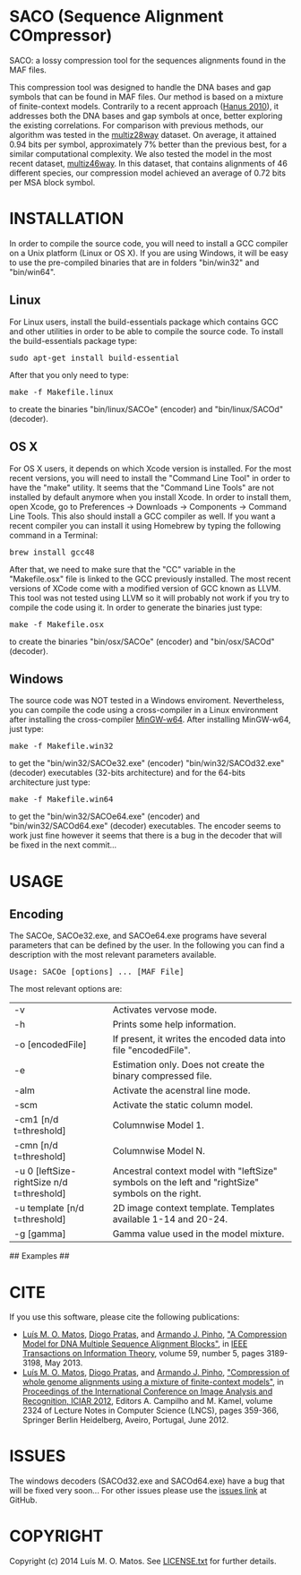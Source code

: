 # SACO (Sequence Alignment COmpressor) #
SACO: a lossy compression tool for the sequences alignments found in the MAF files.

This compression tool was designed to handle the DNA bases and gap symbols that can be found in MAF files. Our method is based on a mixture of finite-context models. Contrarily to a recent approach ([Hanus 2010](http://dx.doi.org/10.1109/TIT.2009.2037052)), it addresses both the DNA bases and gap symbols at once, better exploring the existing correlations. For comparison with previous methods, our algorithm was tested in the [multiz28way](http://hgdownload-test.cse.ucsc.edu/goldenPath/hg18/multiz28way) dataset. On average, it attained 0.94 bits per symbol, approximately 7% better than the previous best, for a similar computational complexity. We also tested the model in the most recent dataset, [multiz46way](http://hgdownload-test.cse.ucsc.edu/goldenPath/hg19/multiz46way). In this dataset, that contains alignments of 46 different species, our compression model achieved an average of 0.72 bits per MSA block symbol.


# INSTALLATION #
In order to compile the source code, you will need to install a GCC compiler on a Unix platform (Linux or OS X). If you are using Windows, it will be easy to use the pre-compiled binaries that are in folders "bin/win32" and "bin/win64".

## Linux ##
For Linux users, install the build-essentials package which contains GCC and other utilities in order to be able to compile the source code. To install the build-essentials package type:
<pre>sudo apt-get install build-essential</pre>
After that you only need to type:
<pre>make -f Makefile.linux</pre>
to create the binaries "bin/linux/SACOe" (encoder) and "bin/linux/SACOd" (decoder).

## OS X ##
For OS X users, it depends on which Xcode version is installed. For the most recent versions, you will need to install the "Command Line Tool" in order to have the "make" utility. It seems that the "Command Line Tools" are not installed by default anymore when you install Xcode. In order to install them, open Xcode, go to Preferences -> Downloads -> Components -> Command Line Tools. This also should install a GCC compiler as well. If you want a recent compiler you can install it using Homebrew by typing the following command in a Terminal:
<pre>brew install gcc48</pre>
After that, we need to make sure that the "CC" variable in the "Makefile.osx" file is linked to the GCC previously installed. The most recent versions of XCode come with a modified version of GCC known as LLVM. This tool was not tested using LLVM so it will probably not work if you try to compile the code using it. In order to generate the binaries just type:
<pre>make -f Makefile.osx</pre>
to create the binaries "bin/osx/SACOe" (encoder) and "bin/osx/SACOd" (decoder).

## Windows ##
The source code was NOT tested in a Windows enviroment. Nevertheless, you can compile the code using a cross-compiler in a Linux environment after installing the cross-compiler [MinGW-w64](http://mingw-w64.sourceforge.net). After installing MinGW-w64, just type:
<pre>make -f Makefile.win32</pre>
to get the "bin/win32/SACOe32.exe" (encoder) "bin/win32/SACOd32.exe" (decoder) executables (32-bits architecture) and for the 64-bits architecture just type:
<pre>make -f Makefile.win64</pre> 
to get the "bin/win32/SACOe64.exe" (encoder) and "bin/win32/SACOd64.exe" (decoder) executables.
The encoder seems to work just fine however it seems that there is a bug in the decoder that will be fixed in the next commit...

# USAGE #

## Encoding ##
The SACOe, SACOe32.exe, and SACOe64.exe programs have several parameters that can be defined by the user. In the following you can find a description with the most relevant parameters available.

<pre>Usage: SACOe [options] ... [MAF File]</pre>
The most relevant options are:
<table align="center">
        <tr> 
          <td width="35%">-v</td> 
          <td width="65%">Activates vervose mode.</td>
        </tr>
        <tr> 
          <td width="35%">-h</td> 
          <td width="65%">Prints some help information.</td>
        </tr>
        <tr> 
          <td width="35%">-o [encodedFile]</td> 
          <td width="65%">If present, it writes the encoded data into file "encodedFile".</td>
        </tr>
        <tr> 
          <td width="35%">-e</td> 
          <td width="65%">Estimation only. Does not create the binary compressed file.</td>
        </tr>
        <tr> 
          <td width="35%">-alm</td> 
          <td width="65%">Activate the acenstral line mode.</td>
        </tr>
        <tr> 
          <td width="35%">-scm</td> 
          <td width="65%">Activate the static column model.</td>
        </tr>
        <tr> 
          <td width="35%">-cm1 [n/d t=threshold]</td> 
          <td width="65%">Columnwise Model 1.</td>
        </tr>
         <tr> 
          <td width="35%">-cmn [n/d t=threshold]</td> 
          <td width="65%">Columnwise Model N.</td>
        </tr>
         <tr> 
          <td width="35%">-u 0 [leftSize-rightSize n/d t=threshold]</td> 
          <td width="65%">Ancestral context model with "leftSize" symbols on the left and "rightSize" symbols on the right.</td>
        </tr>
        <tr> 
          <td width="35%">-u template [n/d t=threshold]</td> 
          <td width="65%">2D image context template. Templates available 1-14 and 20-24.</td>
        </tr>
        <tr> 
          <td width="35%">-g [gamma]</td> 
          <td width="65%">Gamma value used in the model mixture.</td>
        </tr>
  </table>
<!-- ## Decoding ##
The SACOd, SACOd32.exe, and SACOd64.exe programs have the following interface:

<pre>Usage: SACOd [options] ... [Encoded File]</pre>
The most relevant options are:
<table align="center">
    <tr> 
      <td width="25%">-o [decodedFile]</td> 
      <td width="75%">If present, it writes the decoded data into file "decodedFile".</td>
    </tr>
    <tr> 
      <td width="25%">-v</td> 
      <td width="75%">Activates the verbose mode.</td>
    </tr>
</table>
-->
## Examples ##

# CITE #
If you use this software, please cite the following publications: 
* [Luís M. O. Matos](http://sweet.ua.pt/luismatos), [Diogo Pratas](http://sweet.ua.pt/pratas), and [Armando J. Pinho](http://sweet.ua.pt/ap), ["A Compression Model for DNA Multiple Sequence Alignment Blocks"](http://ieeexplore.ieee.org/xpl/articleDetails.jsp?arnumber=6415270), in [IEEE Transactions on Information Theory](http://ieeexplore.ieee.org/xpl/RecentIssue.jsp?punumber=18), volume 59, number 5, pages 3189-3198, May 2013.
* [Luís M. O. Matos](http://sweet.ua.pt/luismatos), [Diogo Pratas](http://sweet.ua.pt/pratas), and [Armando J. Pinho](http://sweet.ua.pt/ap), ["Compression of whole genome alignments using a mixture of finite-context models"](https://dl.dropboxusercontent.com/u/1944285/publications/ConferencePapers/Matos-2012c.pdf), in [Proceedings of the International Conference on Image Analysis and Recognition, ICIAR 2012](http://www.aimiconf.org/iciar12), Editors A. Campilho and M. Kamel, volume 2324 of Lecture Notes in Computer Science (LNCS), pages 359-366, Springer Berlin Heidelberg, Aveiro, Portugal, June 2012.

# ISSUES #
The windows decoders (SACOd32.exe and SACOd64.exe) have a bug that will be fixed very soon...
For other issues please use the [issues link](https://github.com/lumiratos/saco/issues) at GitHub.
<!---
At the time, there are no relevant issues detected but if you find one please let me know using the [issues link](https://github.com/lumiratos/saco/issues) at GitHub.
-->

# COPYRIGHT #
Copyright (c) 2014 Luís M. O. Matos. See [LICENSE.txt](https://github.com/lumiratos/saco/blob/master/LICENSE.txt) for further details.
